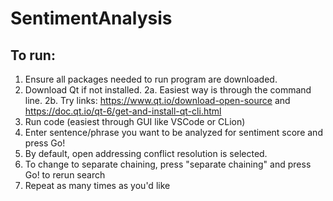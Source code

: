 # SentimentAnalysis
## To run:
1. Ensure all packages needed to run program are downloaded.
2. Download Qt if not installed.
   2a. Easiest way is through the command line.
   2b. Try links: https://www.qt.io/download-open-source and https://doc.qt.io/qt-6/get-and-install-qt-cli.html
3. Run code (easiest through GUI like VSCode or CLion)
4. Enter sentence/phrase you want to be analyzed for sentiment score and press Go!
5. By default, open addressing conflict resolution is selected.
6. To change to separate chaining, press "separate chaining" and press Go! to rerun search
7. Repeat as many times as you'd like
